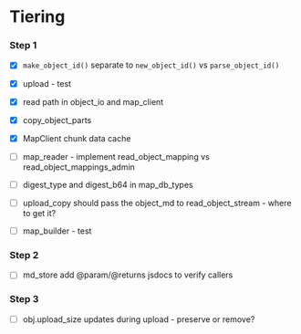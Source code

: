 # Tiering

### Step 1
- [x] `make_object_id()` separate to `new_object_id()` vs `parse_object_id()`
- [x] upload - test
- [x] read path in object_io and map_client
- [x] copy_object_parts
- [x] MapClient chunk data cache
- [ ] map_reader - implement read_object_mapping vs read_object_mappings_admin
- [ ] digest_type and digest_b64 in map_db_types

- [ ] upload_copy should pass the object_md to read_object_stream - where to get it?
- [ ] map_builder - test

### Step 2
- [ ] md_store add @param/@returns jsdocs to verify callers


### Step 3
- [ ] obj.upload_size updates during upload - preserve or remove?
